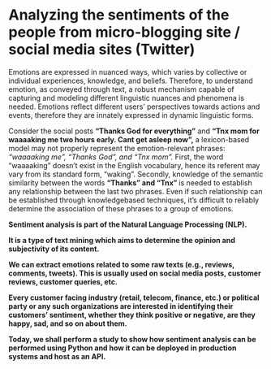 #  Analyzing the sentiments of the people from micro-blogging site / social media sites (Twitter)

Emotions are expressed in nuanced ways, which varies by collective or individual experiences, knowledge, and beliefs. Therefore, to understand emotion, as conveyed through text, a robust mechanism capable of capturing and modeling different linguistic nuances and phenomena is needed. Emotions reflect different users’ perspectives towards actions and events, therefore they are innately expressed in dynamic linguistic forms.


Consider the social posts <B>“Thanks God for everything”</B> and <B>“Tnx mom for waaaaking me two hours early. Cant get asleep now”,</B> a lexicon-based model may not properly represent the emotion-relevant phrases: <I> “waaaaking me”, “Thanks God”, and “Tnx mom”. </I> First, the word “waaaaking” doesn’t exist in the English vocabulary, hence its referent may vary from its standard form, “waking”. Secondly, knowledge of the semantic similarity between the words <B>“Thanks” and “Tnx” </B> is needed to establish any relationship between the last two phrases. Even if such relationship can be established through knowledgebased techniques, it’s difficult to reliably determine the association of these phrases to a group of emotions. 


<B>Sentiment analysis is part of the Natural Language Processing (NLP).

<B> It is a type of text mining which aims to determine the opinion and subjectivity of its content. 
    
We can extract emotions related to some raw texts (e.g., reviews, comments, tweets). This is usually used on social media posts, customer reviews, customer queries, etc.  
    
Every customer facing industry (retail, telecom, finance, etc.) or political party or any such organizations are interested in identifying their customers’ sentiment, whether they think positive or negative, are they happy, sad, and so on about them.
    
Today, we shall perform a study to show how sentiment analysis can be performed using Python and how it can be deployed in production systems and host as an API.
